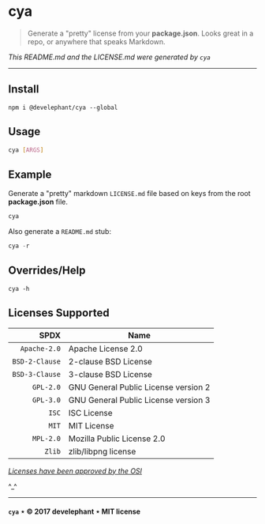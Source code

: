 # cya

> Generate a "pretty" license from your __package.json__. Looks great in a repo, or anywhere that speaks Markdown.

_This README.md and the LICENSE.md were generated by `cya`_

---

## Install

```
npm i @develephant/cya --global
```

## Usage

```sh
cya [ARGS]
```

## Example

Generate a "pretty" markdown `LICENSE.md` file based on keys from the root __package.json__ file.

```js
cya
```

Also generate a `README.md` stub:

```js
cya -r
```

## Overrides/Help

```
cya -h
```

## Licenses Supported

|SPDX|Name|
|----:|-------|
|`Apache-2.0`|Apache License 2.0|
|`BSD-2-Clause`|2-clause BSD License|
|`BSD-3-Clause`|3-clause BSD License|
|`GPL-2.0`|GNU General Public License version 2|
|`GPL-3.0`|GNU General Public License version 3|
|`ISC`|ISC License|
|`MIT`|MIT License|
|`MPL-2.0`|Mozilla Public License 2.0|
|`Zlib`|zlib/libpng license|

_[Licenses have been approved by the OSI](https://opensource.org/licenses/alphabetical)_

^_^

---

#### `cya` &Star; &copy; 2017 develephant &Star; MIT license
